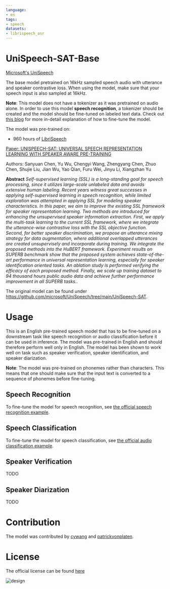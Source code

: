 ```yaml
---
language:
- en
tags:
- speech
datasets:
- librispeech_asr
---
```


# UniSpeech-SAT-Base

[Microsoft's UniSpeech](https://www.microsoft.com/en-us/research/publication/unispeech-unified-speech-representation-learning-with-labeled-and-unlabeled-data/)

The base model pretrained on 16kHz sampled speech audio with utterance and speaker contrastive loss. When using the model, make sure that your speech input is also sampled at 16kHz. 

**Note**: This model does not have a tokenizer as it was pretrained on audio alone. In order to use this model **speech recognition**, a tokenizer should be created and the model should be fine-tuned on labeled text data. Check out [this blog](https://huggingface.co/blog/fine-tune-wav2vec2-english) for more in-detail explanation of how to fine-tune the model.

The model was pre-trained on:

- 960 hours of [LibriSpeech](https://huggingface.co/datasets/librispeech_asr)

[Paper: UNISPEECH-SAT: UNIVERSAL SPEECH REPRESENTATION LEARNING WITH SPEAKER
AWARE PRE-TRAINING](https://arxiv.org/abs/2110.05752)

Authors: Sanyuan Chen, Yu Wu, Chengyi Wang, Zhengyang Chen, Zhuo Chen, Shujie Liu, Jian Wu, Yao Qian, Furu Wei, Jinyu Li, Xiangzhan Yu

**Abstract**
*Self-supervised learning (SSL) is a long-standing goal for speech processing, since it utilizes large-scale unlabeled data and avoids extensive human labeling. Recent years witness great successes in applying self-supervised learning in speech recognition, while limited exploration was attempted in applying SSL for modeling speaker characteristics. In this paper, we aim to improve the existing SSL framework for speaker representation learning. Two methods are introduced for enhancing the unsupervised speaker information extraction. First, we apply the multi-task learning to the current SSL framework, where we integrate the utterance-wise contrastive loss with the SSL objective function. Second, for better speaker discrimination, we propose an utterance mixing strategy for data augmentation, where additional overlapped utterances are created unsupervisely and incorporate during training. We integrate the proposed methods into the HuBERT framework. Experiment results on SUPERB benchmark show that the proposed system achieves state-of-the-art performance in universal representation learning, especially for speaker identification oriented tasks. An ablation study is performed verifying the efficacy of each proposed method. Finally, we scale up training dataset to 94 thousand hours public audio data and achieve further performance improvement in all SUPERB tasks..*

The original model can be found under https://github.com/microsoft/UniSpeech/tree/main/UniSpeech-SAT.

# Usage

This is an English pre-trained speech model that has to be fine-tuned on a downstream task like speech recognition or audio classification before it can be 
used in inference. The model was pre-trained in English and should therefore perform well only in English. The model has been shown to work well on task such as speaker verification, speaker identification, and speaker diarization.

**Note**: The model was pre-trained on phonemes rather than characters. This means that one should make sure that the input text is converted to a sequence 
of phonemes before fine-tuning.

## Speech Recognition

To fine-tune the model for speech recognition, see [the official speech recognition example](https://github.com/huggingface/transformers/tree/master/examples/pytorch/speech-recognition).

## Speech Classification

To fine-tune the model for speech classification, see [the official audio classification example](https://github.com/huggingface/transformers/tree/master/examples/pytorch/audio-classification).

## Speaker Verification

TODO

## Speaker Diarization

TODO

# Contribution

The model was contributed by [cywang](https://huggingface.co/cywang) and [patrickvonplaten](https://huggingface.co/patrickvonplaten).

# License

The official license can be found [here](https://github.com/microsoft/UniSpeech/blob/main/LICENSE)

![design](https://raw.githubusercontent.com/patrickvonplaten/scientific_images/master/UniSpeechSAT.png)